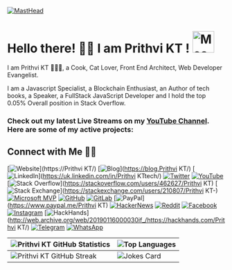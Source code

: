 [![MastHead](https://raw.githubusercontent.com/PrithviKT/PrithviKT/master/pkt.png)](https://prithvi.in)

# Hello there! 👋🏻 I am Prithvi KT ! <img src="https://i.imgur.com/veZrcC7.gif" alt="Meaow" width="50" />

I am Prithvi KT  🙋🏻‍♂️, a Cook, Cat Lover, Front End Architect, Web Developer Evangelist.

I am a Javascript Specialist, a Blockchain Enthusiast, an Author of tech books, a Speaker, a FullStack JavaScript Developer and I hold the top 0.05% Overall position in Stack Overflow.

### Check out my latest Live Streams on my [YouTube Channel](https://www.youtube.com/PrithviKT?sub_confirmation=1). Here are some of my active projects:

## Connect with Me 🤝🏻

[![Website](https://raw.githubusercontent.com/PrithviKT/PrithviKT/master/soc/ws.svg)](https://Prithvi KT/) [![Blog](https://raw.githubusercontent.com/PrithviKT/PrithviKT/master/soc/bl.svg)](https://blog.Prithvi KT/) [![LinkedIn](https://raw.githubusercontent.com/PrithviKT/PrithviKT/master/soc/li.svg)](https://uk.linkedin.com/in/Prithvi KTtech/) [![Twitter](https://raw.githubusercontent.com/PrithviKT/PrithviKT/master/soc/tw.svg)](https://twitter.com/PrithviKT) [![YouTube](https://raw.githubusercontent.com/PrithviKT/PrithviKT/master/soc/yt.svg)](https://youtube.com/PrithviKT) [![Stack Overflow](https://raw.githubusercontent.com/PrithviKT/PrithviKT/master/soc/so.svg)](https://stackoverflow.com/users/462627/Prithvi KT) [![Stack Exchange](https://raw.githubusercontent.com/PrithviKT/PrithviKT/master/soc/se.svg)](https://stackexchange.com/users/210807/Prithvi KT-) [![Microsoft MVP](https://raw.githubusercontent.com/PrithviKT/PrithviKT/master/soc/ms.svg)](https://mvp.microsoft.com/en-us/PublicProfile/5001822) [![GitHub](https://raw.githubusercontent.com/PrithviKT/PrithviKT/master/soc/gh.svg)](https://github.com/PrithviKT) [![GitLab](https://raw.githubusercontent.com/PrithviKT/PrithviKT/master/soc/gl.svg)](https://gitlab.com/PrithviKT) [![PayPal](https://raw.githubusercontent.com/PrithviKT/PrithviKT/master/soc/pp.svg)](https://www.paypal.me/Prithvi KT) [![HackerNews](https://raw.githubusercontent.com/PrithviKT/PrithviKT/master/soc/hn.svg)](https://news.ycombinator.com/user?id=PrithviKT) [![Reddit](https://raw.githubusercontent.com/PrithviKT/PrithviKT/master/soc/r.svg)](https://reddit.com/u/PrithviKT/) [![Facebook](https://raw.githubusercontent.com/PrithviKT/PrithviKT/master/soc/fb.svg)](https://www.facebook.com/PrithviKT) [![Instagram](https://raw.githubusercontent.com/PrithviKT/PrithviKT/master/soc/ig.svg)](https://instagram.com/PrithviKT) [![HackHands](https://raw.githubusercontent.com/PrithviKT/PrithviKT/master/soc/hh.svg)](http://web.archive.org/web/20190116000030if_/https://hackhands.com/Prithvi KT/) [![Telegram](https://raw.githubusercontent.com/PrithviKT/PrithviKT/master/soc/tg.svg)](https://t.me/PrithviKT) [![WhatsApp](https://raw.githubusercontent.com/PrithviKT/PrithviKT/master/soc/wa.svg)](https://wa.me/)

| ![Prithvi KT GitHub Statistics](https://github-readme-stats.vercel.app/api?username=PrithviKT&show_icons=true) | ![Top Languages](https://github-readme-stats.vercel.app/api/top-langs/?username=PrithviKT) |
| --- | --- |
| ![Prithvi KT GitHub Streak](https://github-readme-streak-stats.herokuapp.com/?user=PrithviKT) | ![Jokes Card](https://readme-jokes.vercel.app/api) |
